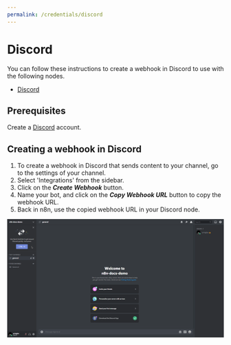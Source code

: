 ```yaml
---
permalink: /credentials/discord
---
```


# Discord
You can follow these instructions to create a webhook in Discord to use with the following nodes.
- [Discord](../../nodes-library/nodes/Discord/README.md)


## Prerequisites

Create a [Discord](https://www.discord.com/) account.

## Creating a webhook in Discord

1. To create a webhook in Discord that sends content to your channel, go to the settings of your channel.
2. Select 'Integrations' from the sidebar.
3. Click on the ***Create Webhook*** button.
4. Name your bot, and click on the ***Copy Webhook URL*** button to copy the webhook URL.
5. Back in n8n, use the copied webhook URL in your Discord node.

![How to create a webhook in Discord](./create-webhook.gif)

<!-- ## Using OAuth

1. Access this [Discord Developer Portal](https://discord.com/developers/applications).
2. Click on "New Application".
3. Enter the name and click "Create".
4. Use Client Secret and Client ID in your Discord node credentials in n8n.
5. Enter n8n provided redirect URL in the configuration. ![Redirect URL Explanation here](../README.md).


![Getting Discord credentials](./using-oauth.gif) -->
